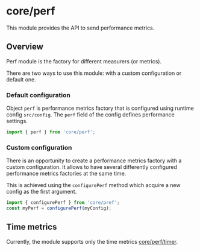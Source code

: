 # core/perf

This module provides the API to send performance metrics.

## Overview

Perf module is the factory for different measurers (or metrics).

There are two ways to use this module: with a custom configuration or default one.

### Default configuration

Object `perf` is performance metrics factory that is configured using runtime config `src/config`. The `perf` field
of the config defines performance settings.

```js
import { perf } from 'core/perf';
```

### Custom configuration

There is an opportunity to create a performance metrics factory with a custom configuration. It allows to have several
differently configured performance metrics factories at the same time.

This is achieved using the `configurePerf` method which acquire a new config as the first argument.

```js
import { configurePerf } from 'core/pref';
const myPerf = configurePerf(myConfig);
```

## Time metrics

Currently, the module supports only the time metrics [core/perf/timer](src_core_perf_timer.html).
